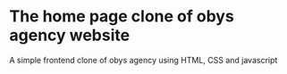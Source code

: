 # The home page clone of obys agency website 

A simple frontend clone of obys agency using HTML, CSS and javascript 
